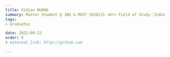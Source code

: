 ```yaml
---
title: Xidian HUANG  
summary: Master Student @ JNU & MUST 2020/21 <br> Field of Study：Industrial Engineering <br> Job：Product Manager @ Nextas
tags:
- Graduates

date: 2022-09-22
order: 5
# external_link: http://github.com

---
```

